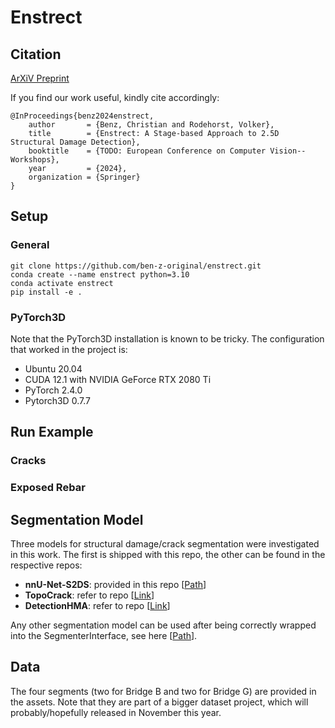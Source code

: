 # Enstrect


## Citation
[ArXiV Preprint](https://arxiv.org/abs/2401.03298)

If you find our work useful, kindly cite accordingly:
```
@InProceedings{benz2024enstrect,
    author       = {Benz, Christian and Rodehorst, Volker},
    title        = {Enstrect: A Stage-based Approach to 2.5D Structural Damage Detection},
    booktitle    = {TODO: European Conference on Computer Vision--Workshops},
    year         = {2024},
    organization = {Springer}
}
```

## Setup
### General
```
git clone https://github.com/ben-z-original/enstrect.git
conda create --name enstrect python=3.10
conda activate enstrect
pip install -e .
```

### PyTorch3D
Note that the PyTorch3D installation is known to be tricky. The configuration that worked in the project is:
- Ubuntu 20.04
- CUDA 12.1 with NVIDIA GeForce RTX 2080 Ti
- PyTorch 2.4.0
- Pytorch3D 0.7.7

## Run Example
### Cracks


### Exposed Rebar

## Segmentation Model
Three models for structural damage/crack segmentation were investigated in this work. 
The first is shipped with this repo, the other can be found in the respective repos:
- **nnU-Net-S2DS**: provided in this repo [[Path](./src/enstrect/segmentation/nnunet_s2ds.py)]
- **TopoCrack**: refer to repo [[Link](https://github.com/eesd-epfl/topo_crack_detection)]
- **DetectionHMA**: refer to repo [[Link](https://github.com/ben-z-original/detectionhma)]

Any other segmentation model can be used after being correctly wrapped into the SegmenterInterface, 
see here [[Path](./src/enstrect/segmentation/base.py)].

## Data
The four segments (two for Bridge B and two for Bridge G) are provided in the assets. 
Note that they are part of a bigger dataset project, which will probably/hopefully released in November this year.

